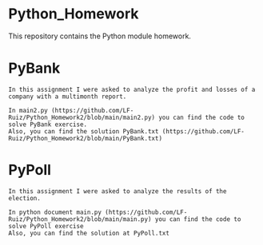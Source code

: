 # Python_Homework
 This repository contains the Python module homework. 

# PyBank

    In this assignment I were asked to analyze the profit and losses of a company with a multimonth report.

    In main2.py (https://github.com/LF-Ruiz/Python_Homework2/blob/main/main2.py) you can find the code to solve PyBank exercise. 
    Also, you can find the solution PyBank.txt (https://github.com/LF-Ruiz/Python_Homework2/blob/main/PyBank.txt)

# PyPoll
    
    In this assignment I were asked to analyze the results of the election. 

    In python document main.py (https://github.com/LF-Ruiz/Python_Homework2/blob/main/main.py) you can find the code to solve PyPoll exercise
    Also, you can find the solution at PyPoll.txt


